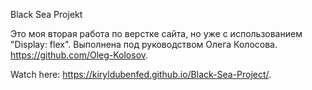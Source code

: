 Black Sea Projekt

Это моя вторая работа по верстке сайта, но уже с использованием "Display: flex". Выполнена под руководством Олега Колосова. https://github.com/Oleg-Kolosov.

Watch here: https://kiryldubenfed.github.io/Black-Sea-Project/.
